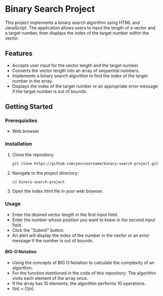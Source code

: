 # Binary Search Project

This project implements a binary search algorithm using HTML and JavaScript. The application allows users to input the length of a vector and a target number, then displays the index of the target number within the vector.

## Features

- Accepts user input for the vector length and the target number.
- Converts the vector length into an array of sequential numbers.
- Implements a binary search algorithm to find the index of the target number in the array.
- Displays the index of the target number or an appropriate error message if the target number is out of bounds.

## Getting Started

### Prerequisites

- Web browser

### Installation

1. Clone the repository:

   ```bash
   git clone https://github.com/yourusername/binary-search-project.git

2. Navigate to the project directory:
    ```bash
    cd binary-search-project

3. Open the index.html file in your web browser.

### Usage
- Enter the desired vector length in the first input field.
- Enter the number whose position you want to know in the second input field.
- Click the "Submit" button.
- An alert will display the index of the number in the vector or an error message if the number is out of bounds.

#### BIG-O Notation
- Using the concepts of BIG O Notation to calculate the complexity of an algorithm:
- For the function mentioned in the code of this repository: The algorithm visits each element of the array once.
- If the array has 10 elements, the algorithm performs 10 operations.
- f(n) = O(n)
